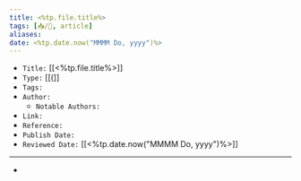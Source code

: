 ```yaml
---
title: <%tp.file.title%>
tags: [📥️/📰️, article]
aliases:
date: <%tp.date.now("MMMM Do, yyyy")%>
---
```


- `Title:` [[<%tp.file.title%>]]
- `Type:` [[(]]
- `Tags:` 
- `Author:` 
	- `Notable Authors:` 
- `Link:` 
- `Reference:` 
- `Publish Date:` 
- `Reviewed Date:` [[<%tp.date.now("MMMM Do, yyyy")%>]]

---

- 